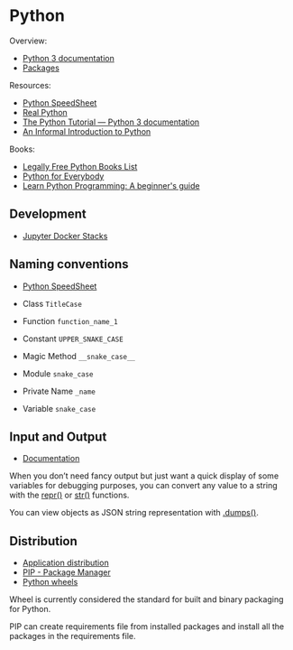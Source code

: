 # Python

Overview:

- [Python 3 documentation](https://docs.python.org/3/library/index.html)
- [Packages](https://docs.python.org/3/tutorial/modules.html#packages)

Resources:

- [Python SpeedSheet](https://speedsheet.io/s/python)
- [Real Python](https://realpython.com/)
- [The Python Tutorial — Python 3 documentation](https://docs.python.org/3/tutorial/index.html)
- [An Informal Introduction to Python](https://docs.python.org/3.8/tutorial/introduction.html)

Books:

- [Legally Free Python Books List](https://www.pythonkitchen.com/legally-free-python-books-list/)
- [Python for Everybody](http://do1.dr-chuck.com/pythonlearn/EN_us/pythonlearn.pdf)
- [Learn Python Programming: A beginner's guide](https://anveshitse.files.wordpress.com/2019/01/Learn-Python-Programming_-A-beg-Fabrizio-Romano.pdf)

## Development

- [Jupyter Docker Stacks](https://github.com/jupyter/docker-stacks)

## Naming conventions

- [Python SpeedSheet](https://speedsheet.io/s/python?select=qhNs)

- Class `TitleCase`
- Function `function_name_1`
- Constant `UPPER_SNAKE_CASE`
- Magic Method `__snake_case__`
- Module `snake_case`
- Private Name `_name`
- Variable `snake_case`

## Input and Output

- [Documentation](https://docs.python.org/3/tutorial/inputoutput.html)

When you don’t need fancy output but just want a quick display of some variables for debugging purposes, you can convert
any value to a string with the [repr()](https://docs.python.org/3/library/functions.html#repr) or
[str()](https://docs.python.org/3/library/stdtypes.html#str) functions.

You can view objects as JSON string representation with
[.dumps()](https://docs.python.org/3/library/json.html#json.dumps).

## Distribution

- [Application distribution](https://speedsheet.io/s/python?select=A9p5)
- [PIP - Package Manager](https://speedsheet.io/s/python?select=aTYy)
- [Python wheels](https://realpython.com/python-wheels/)

Wheel is currently considered the standard for built and binary packaging for Python.

PIP can create requirements file from installed packages and install all the packages in the requirements file.
